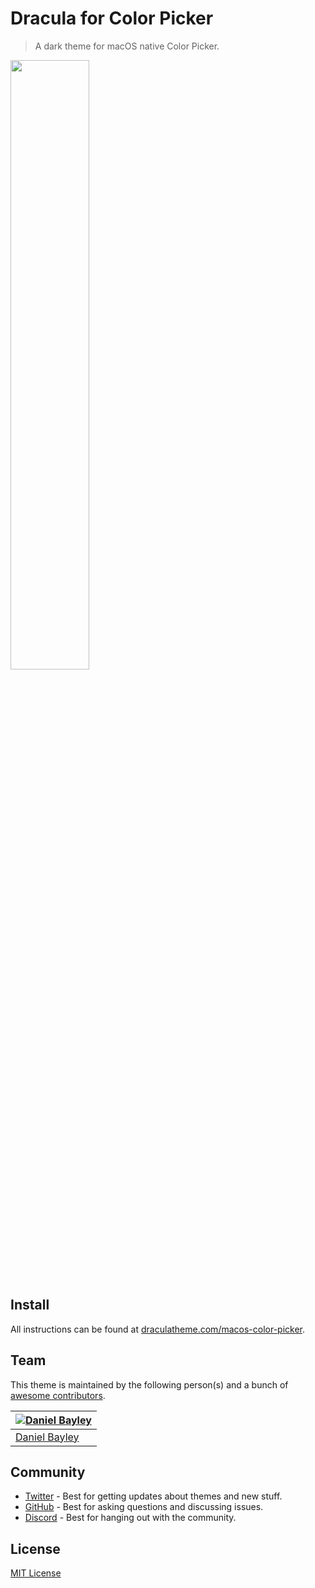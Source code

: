 # Dracula for Color Picker

> A dark theme for macOS native Color Picker.

<img src="./screenshot.png" width="50%">

## Install

All instructions can be found at [draculatheme.com/macos-color-picker](https://draculatheme.com/macos-color-picker).

## Team

This theme is maintained by the following person(s) and a bunch of [awesome contributors](https://github.com/dracula/macos-color-picker/graphs/contributors).

| [![Daniel Bayley](https://github.com/danielbayley.png?size=100)](https://github.com/danielbayley) |
|:--------------------------------------------------------------------------------------------------|
| [Daniel Bayley](https://github.com/danielbayley)                                                  |

## Community

- [Twitter](https://twitter.com/draculatheme) - Best for getting updates about themes and new stuff.
- [GitHub](https://github.com/dracula/dracula-theme/discussions) - Best for asking questions and discussing issues.
- [Discord](https://draculatheme.com/discord-invite) - Best for hanging out with the community.

## License

[MIT License](./LICENSE)
